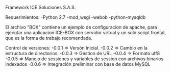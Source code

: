 Framework ICE Soluciones S.A.S.

Requerimientos:
	-Python 2.7
	-mod_wsgi
	-webob
    -python-mysqldb
	
El archivo "BOX" contiene un ejemplo de configuracion de apache, para ejecutar una aplicacion ICE-BOX con servidor virtual y un solo script frontal, que es la forma de trabajo recomendada.

Control de versiones:
-0.0.1 => Versón Inicial.
-0.0.2 => Cambio en la estructura de directorios.
-0.0.3 => Gestion de URL
-0.0.4 => Formato utf8
-0.0.5 => Manejo de sessiones y variables de session con archivos binarios indexados
-0.0.6 => Integración preliminar con base de datos MySQL
